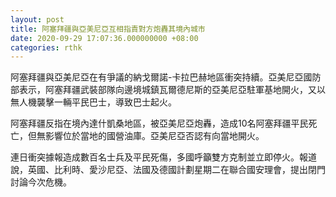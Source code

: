 ```yaml
---
layout: post
title: 阿塞拜疆與亞美尼亞互相指責對方炮轟其境內城市
date: 2020-09-29 17:07:36.000000000 +08:00
categories: rthk
---
```


阿塞拜疆與亞美尼亞在有爭議的納戈爾諾-卡拉巴赫地區衝突持續。亞美尼亞國防部表示，阿塞拜疆武裝部隊向邊境城鎮瓦爾德尼斯的亞美尼亞駐軍基地開火，又以無人機襲擊一輛平民巴士，導致巴士起火。

阿塞拜疆反指在境內達什凱桑地區，被亞美尼亞炮轟，造成10名阿塞拜疆平民死亡，但無影響位於當地的國營油庫。亞美尼亞否認有向當地開火。

連日衝突據報造成數百名士兵及平民死傷，多國呼籲雙方克制並立即停火。報道說，英國、比利時、愛沙尼亞、法國及德國計劃星期二在聯合國安理會，提出閉門討論今次危機。
